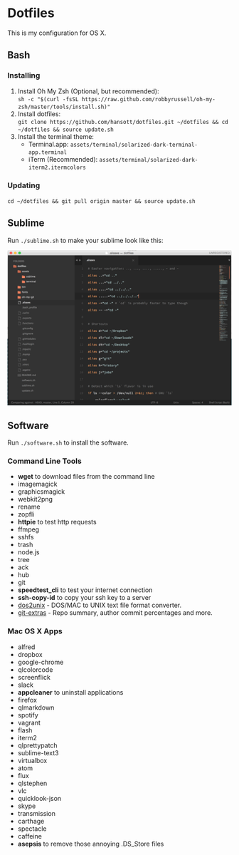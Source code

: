 # Dotfiles

This is my configuration for OS X.

## Bash

### Installing

1. Install Oh My Zsh (Optional, but recommended):  
    `sh -c "$(curl -fsSL https://raw.github.com/robbyrussell/oh-my-zsh/master/tools/install.sh)"`
2. Install dotfiles:  
    `git clone https://github.com/hansott/dotfiles.git ~/dotfiles && cd ~/dotfiles && source update.sh`
3. Install the terminal theme:  
    * Terminal.app: `assets/terminal/solarized-dark-terminal-app.terminal`
    * iTerm (Recommended): `assets/terminal/solarized-dark-iterm2.itermcolors`

### Updating

`cd ~/dotfiles && git pull origin master && source update.sh`

## Sublime

Run `./sublime.sh` to make your sublime look like this:

![](assets/img/sublime.png)

## Software

Run `./software.sh` to install the software.

### Command Line Tools
* **wget** to download files from the command line
* imagemagick
* graphicsmagick
* webkit2png
* rename
* zopfli
* **httpie** to test http requests
* ffmpeg
* sshfs
* trash
* node.js
* tree
* ack
* hub
* git
* **speedtest_cli** to test your internet connection
* **ssh-copy-id** to copy your ssh key to a server
* [dos2unix](http://www.linuxcommand.org/man_pages/dos2unix1.html) - DOS/MAC to UNIX text file format converter.
* [git-extras](https://github.com/tj/git-extras) - Repo summary, author commit percentages and more.

### Mac OS X Apps
* alfred
* dropbox
* google-chrome
* qlcolorcode
* screenflick
* slack
* **appcleaner** to uninstall applications
* firefox
* qlmarkdown
* spotify
* vagrant
* flash
* iterm2
* qlprettypatch
* sublime-text3
* virtualbox
* atom
* flux
* qlstephen
* vlc
* quicklook-json
* skype
* transmission
* carthage
* spectacle
* caffeine
* **asepsis** to remove those annoying .DS_Store files

